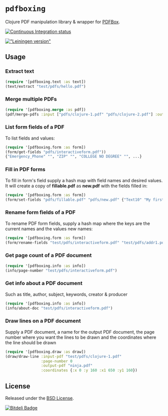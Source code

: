 # `pdfboxing`

Clojure PDF manipulation library & wrapper for [PDFBox](http://pdfbox.apache.org/).

[![Continuous Integration status](https://secure.travis-ci.org/dotemacs/pdfboxing.png)](http://travis-ci.org/dotemacs/pdfboxing)

[!["Leiningen version"](https://clojars.org/pdfboxing/latest-version.svg)](https://clojars.org/pdfboxing)

## Usage

### Extract text

```clojure
(require '[pdfboxing.text :as text])
(text/extract "test/pdfs/hello.pdf")
```

### Merge multiple PDFs

```clojure
(require '[pdfboxing.merge :as pdf])
(pdf/merge-pdfs :input ["pdfs/clojure-1.pdf" "pdfs/clojure-2.pdf"] :output "foo.pdf")
```

### List form fields of a PDF

To list fields and values:

```clojure
(require '[pdfboxing.form :as form])
(form/get-fields "pdfs/interactiveform.pdf"))
{"Emergency_Phone" "", "ZIP" "", "COLLEGE NO DEGREE" "", ...}
```
### Fill in PDF forms

To fill in form's field supply a hash map with field names and desired
values. It will create a copy of **fillable.pdf** as **new.pdf** with
the fields filled in:

```clojure
(require '[pdfboxing.form :as form])
(form/set-fields "pdfs/fillable.pdf" "pdfs/new.pdf" {"Text10" "My first name"})
```

### Rename form fields of a PDF

To rename PDF form fields, supply a hash map where the keys are the
current names and the values new names:

```clojure
(require '[pdfboxing.form :as form])
(form/rename-fields "test/pdfs/interactiveform.pdf" "test/pdfs/addr1.pdf" {"Address_1" "NewAddr"})
```
### Get page count of a PDF document

```clojure
(require '[pdfboxing.info :as info])
(info/page-number "test/pdfs/interactiveform.pdf")
```
### Get info about a PDF document

Such as title, author, subject, keywords, creator & producer

```clojure
(require '[pdfboxing.info :as info])
(info/about-doc "test/pdfs/interactiveform.pdf")
```

### Draw lines on a PDF document

Supply a PDF document, a name for the output PDF document, the page
number where you want the lines to be drawn and the coordinates where
the line should be drawn

```clojure
(require '[pdfboxing.draw :as draw])
(draw/draw-line :input-pdf "test/pdfs/clojure-1.pdf"
                :page-number 0
                :output-pdf "ninja.pdf"
                :coordinates {:x 0 :y 160 :x1 650 :y1 160})
```

## License

Released under the [BSD License](http://www.opensource.org/licenses/bsd-license.php).


[![Bitdeli Badge](https://d2weczhvl823v0.cloudfront.net/dotemacs/pdfboxing/trend.png)](https://bitdeli.com/free "Bitdeli Badge")
